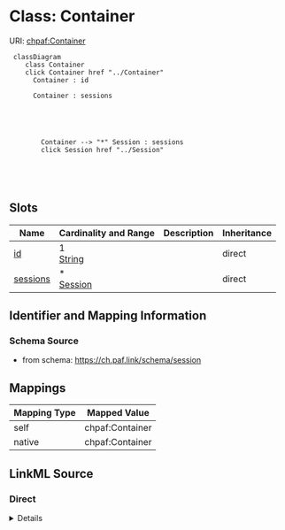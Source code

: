 

# Class: Container 



URI: [chpaf:Container](https://ch.paf.link/Container)






```mermaid
 classDiagram
    class Container
    click Container href "../Container"
      Container : id
        
      Container : sessions
        
          
    
        
        
        Container --> "*" Session : sessions
        click Session href "../Session"
    

        
      
```




<!-- no inheritance hierarchy -->


## Slots

| Name | Cardinality and Range | Description | Inheritance |
| ---  | --- | --- | --- |
| [id](id.md) | 1 <br/> [String](String.md) |  | direct |
| [sessions](sessions.md) | * <br/> [Session](Session.md) |  | direct |









## Identifier and Mapping Information







### Schema Source


* from schema: https://ch.paf.link/schema/session




## Mappings

| Mapping Type | Mapped Value |
| ---  | ---  |
| self | chpaf:Container |
| native | chpaf:Container |







## LinkML Source

<!-- TODO: investigate https://stackoverflow.com/questions/37606292/how-to-create-tabbed-code-blocks-in-mkdocs-or-sphinx -->

### Direct

<details>
```yaml
name: Container
from_schema: https://ch.paf.link/schema/session
slots:
- id
- sessions
tree_root: true

```
</details>

### Induced

<details>
```yaml
name: Container
from_schema: https://ch.paf.link/schema/session
attributes:
  id:
    name: id
    from_schema: https://ch.paf.link/schema/session
    rank: 1000
    identifier: true
    alias: id
    owner: Container
    domain_of:
    - Session
    - AgendaItem
    - Vote
    - Container
    range: string
    required: true
  sessions:
    name: sessions
    from_schema: https://ch.paf.link/schema/session
    rank: 1000
    slot_uri: chpaf:session
    alias: sessions
    owner: Container
    domain_of:
    - Container
    range: Session
    multivalued: true
    inlined: true
    inlined_as_list: true
tree_root: true

```
</details>